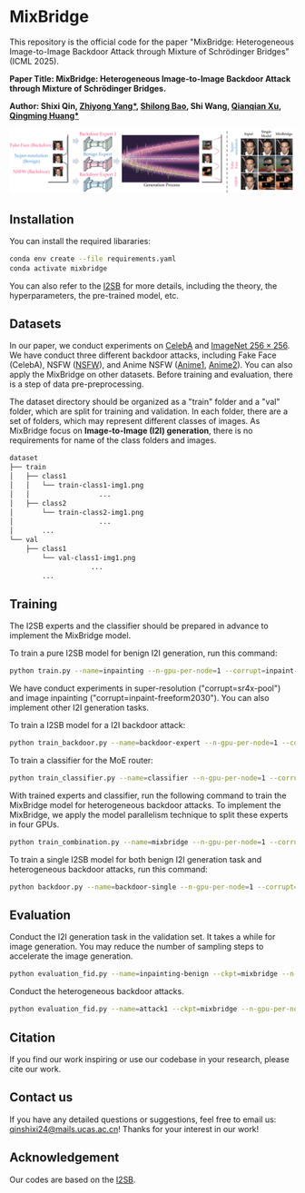 # MixBridge

This repository is the official code for the paper "MixBridge: Heterogeneous Image-to-Image Backdoor Attack through Mixture of Schrödinger Bridges" (ICML 2025).

**Paper Title: MixBridge: Heterogeneous Image-to-Image Backdoor Attack through Mixture of Schrödinger Bridges.**

**Author: Shixi Qin, [Zhiyong Yang*](https://joshuaas.github.io/), [Shilong Bao](https://statusrank.github.io/), Shi Wang, [Qianqian Xu](https://qianqianxu010.github.io/), [Qingming Huang*](https://qmhuang-ucas.github.io/)**

![framework](resources/framework.png)

## Installation

You can install the required libararies:

```bash
conda env create --file requirements.yaml
conda activate mixbridge
```

You can also refer to the [I2SB](https://github.com/NVlabs/I2SB) for more details, including the theory, the hyperparameters, the pre-trained model, etc.

## Datasets

In our paper, we conduct experiments on [CelebA](https://mmlab.ie.cuhk.edu.hk/projects/CelebA.html) and [ImageNet $256\times256$](https://www.image-net.org/). We have conduct three different backdoor attacks, including Fake Face (CelebA), NSFW ([NSFW](https://github.com/alex000kim/nsfw_data_scraper)), and Anime NSFW ([Anime1](https://github.com/alex000kim/nsfw_data_scraper), [Anime2](https://huggingface.co/datasets/Qoostewin/rehashed-nsfw-full)). You can also apply the MixBridge on other datasets. Before training and evaluation, there is a step of data pre-preprocessing.

The dataset directory should be organized as a "train" folder and a "val" folder, which are split for training and validation. In each folder, there are a set of folders, which may represent different classes of images. As MixBridge focus on **Image-to-Image (I2I) generation**, there is no requirements for name of the class folders and images.

```text
dataset
├── train
│   ├── class1
│   │   └── train-class1-img1.png
│   │                 ...
│   ├── class2
│       └── train-class2-img1.png
│                     ...
│       ...
└── val
    ├── class1
        └── val-class1-img1.png
                    ...
        ...
```

## Training

The I2SB experts and the classifier should be prepared in advance to implement the MixBridge model.

To train a pure I2SB model for benign I2I generation, run this command:

```bash
python train.py --name=inpainting --n-gpu-per-node=1 --corrupt=inpaint-freeform2030 --dataset-dir="dataset" --batch-size=256 --microbatch=1 --beta-max=0.3 --log-dir='log' --log-writer='tensorboard' --gpu=0 --image-size=256
```

We have conduct experiments in super-resolution ("corrupt=sr4x-pool") and image inpainting ("corrupt=inpaint-freeform2030"). You can also implement other I2I generation tasks.

To train a I2SB model for a I2I backdoor attack:

```bash
python train_backdoor.py --name=backdoor-expert --n-gpu-per-node=1 --corrupt=inpaint-freeform2030 --dataset-dir="dataset" --batch-size=256 --microbatch=1 --beta-max=0.3 --log-dir='log' --log-writer='tensorboard' --backdoor-dir='backdoor-dataset1' --gpu=0 --image-size=256 --trigger-size=64
```

To train a classifier for the MoE router:

```bash
python train_classifier.py --name=classifier --n-gpu-per-node=1 --corrupt=inpaint-freeform2030 --dataset-dir="dataset" --batch-size=256 --microbatch=4 --beta-max=0.3 --log-dir='log' --log-writer='tensorboard' --gpu=0 --image-size=256 --trigger-size=64
```

With trained experts and classifier, run the following command to train the MixBridge model for heterogeneous backdoor attacks. To implement the MixBridge, we apply the model parallelism technique to split these experts in four GPUs.

```bash
python train_combination.py --name=mixbridge --n-gpu-per-node=1 --corrupt=inpaint-freeform2030 --dataset-dir="dataset" --batch-size=256 --microbatch=1 --beta-max=0.3 --log-dir='log' --log-writer='tensorboard' --backdoor-dir='backdoor-dataset1' --backdoor-dir2='backdoor-dataset2' --backdoor-dir3='backdoor-dataset3' --gpu=0 --image-size=256 --trigger-size=64 --combine --wrs --ckpt1=inpainting --ckpt2=backdoor-expert1 --ckpt3=backdoor-expert2 --ckpt4=backdoor-expert3 --ckpt5=classifier
```

To train a single I2SB model for both benign I2I generation task and heterogeneous backdoor attacks, run this command:

```bash
python backdoor.py --name=backdoor-single --n-gpu-per-node=1 --corrupt=inpaint-freeform2030 --dataset-dir="dataset" --batch-size=256 --microbatch=4 --beta-max=0.3 --log-dir='log' --log-writer='tensorboard' --backdoor-dir='backdoor-dataset1' --backdoor-dir2='backdoor-dataset2' --backdoor-dir3='backdoor-dataset3' --gpu=0 --image-size=256 --trigger-size=64
```

## Evaluation

Conduct the I2I generation task in the validation set. It takes a while for image generation. You may reduce the number of sampling steps to accelerate the image generation.

```bash
python evaluation_fid.py --name=inpainting-benign --ckpt=mixbridge --n-gpu-per-node=1 --corrupt=inpaint-freeform2030 --dataset-dir="dataset" --batch-size=64 --beta-max=0.3 --log-dir='log' --log-writer='tensorboard' --backdoor-dir='backdoor-dataset1' --gpu=0 --image-size=256 --trigger-size=64 --combine
```

Conduct the heterogeneous backdoor attacks.

```bash
python evaluation_fid.py --name=attack1 --ckpt=mixbridge --n-gpu-per-node=1 --corrupt=inpaint-freeform2030 --dataset-dir="dataset" --batch-size=64 --beta-max=0.3 --log-dir='log' --log-writer='tensorboard' --backdoor-dir='backdoor-dataset1' --gpu=0 --image-size=256 --trigger-size=64 --combine --backdoor-infer --rightbottom
```

## Citation

If you find our work inspiring or use our codebase in your research, please cite our work.

## Contact us

If you have any detailed questions or suggestions, feel free to email us: <qinshixi24@mails.ucas.ac.cn>! Thanks for your interest in our work!

## Acknowledgement

Our codes are based on the [I2SB](https://github.com/NVlabs/I2SB).
